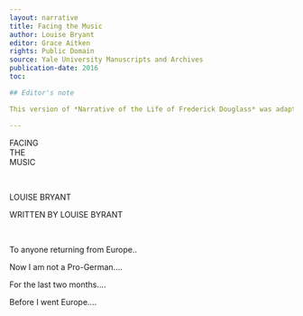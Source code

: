 ```yaml
---
layout: narrative
title: Facing the Music
author: Louise Bryant
editor: Grace Aitken
rights: Public Domain
source: Yale University Manuscripts and Archives
publication-date: 2016
toc:

## Editor's note

This version of *Narrative of the Life of Frederick Douglass* was adapted from *The Project Gutenberg EBook of The Narrative of the Life of Frederick Douglass, by Frederick Douglass*. The [Guttenberg file](http://www.gutenberg.org/) does not tell us which witness was used in making their digital edition. The edition below is only a slightly modified version of the Guttenberg text, and therefore should not be taken too seriously as an edition. I use the text mostly to show a few affordances of using Ed for long form narrative. This page, for example, showcases a different sidebar than the rest of our sample site, with a table of content of the novel generated out of metadata in the source file. In addition, reading morsels of the novel on your different devices can give you a sense of the experience of reading prose using Ed, and shows you an example of the optional sidebar with a table of contents. A few other features of this page are described in more detail in the [Documentation]({{ site.baseurl }}/documentation/).

---
```


<a id="title-page" />

<p class="centered large">FACING<br>THE<br>MUSIC</p>
<br>
<p class="centered larger">LOUISE BRYANT</p>

<p class="centered large"<br>WRITTEN BY LOUISE BYRANT</p>
<br>


To anyone returning from Europe..

Now I am not a Pro-German....

For the last two months....

Before I went Europe....

